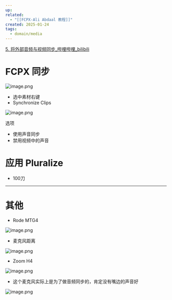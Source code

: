 ```yaml
---
up: 
related:
  - "[[FCPX-Ali Abdaal 教程]]"
created: 2025-01-24
tags:
  - domain/media
---
```

[5. 将外部音频与视频同步\_哔哩哔哩\_bilibili](https://www.bilibili.com/video/BV1Jo4y1a7Ex?t=2.7&p=5)


# FCPX 同步

![image.png](https://s1.vika.cn/space/2025/01/24/e8603c0167e84ef4927ffa0fdbff9c0b)

- 选中素材右键
- Synchronize Clips

![image.png](https://s1.vika.cn/space/2025/01/24/4081acac359d43c08cb793ff9a49a599)

选项
- 使用声音同步
- 禁用视频中的声音


# 应用 Pluralize

- 100刀






---

# 其他

- Rode MTG4

![image.png](https://s1.vika.cn/space/2025/01/24/d789571eb22c4c44b871ad324fa0dc51)

- 麦克风距离

![image.png](https://s1.vika.cn/space/2025/01/24/a153491319a14f7bb4149aea13535d70)

- Zoom H4

![image.png](https://s1.vika.cn/space/2025/01/24/de15684e7f0d40d0bbd6244d82440aa1)

- 这个麦克风实际上是为了做音频同步的，肯定没有嘴边的声音好

![image.png](https://s1.vika.cn/space/2025/01/24/3732f7ca9b5d46dabc200d3300270974)

